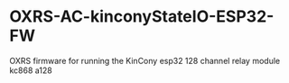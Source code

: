 # OXRS-AC-kinconyStateIO-ESP32-FW
OXRS firmware for running the KinCony esp32 128 channel relay module kc868 a128
